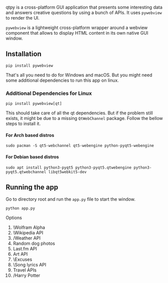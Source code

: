 qtpy is a cross-platform GUI application that presents some interesting data and answers creative questions by using a bunch of APIs. It uses `pywebview` to render the UI.

`pywebview` is a lightweight cross-platform wrapper around a webview component that allows to display HTML content in its own native GUI window.

## Installation

```
pip install pywebview
```
That's all you need to do for Windows and macOS. But you might need some additional dependencies to run this app on linux.

### Additional Dependencies for Linux

```
pip install pywebview[qt]
```
This should take care of all the qt dependencies. But if the problem still exists, it might be due to a missing `QtWebChannel` package.
Follow the bellow steps to install it.

#### For Arch based distros
```
sudo pacman -S qt5-webchannel qt5-webengine python-pyqt5-webengine
```
#### For Debian based distros
```
sudo apt install python3-pyqt5 python3-pyqt5.qtwebengine python3-pyqt5.qtwebchannel libqt5webkit5-dev
```
## Running the app

Go to directory root and run the `app.py` file to start the window.
```
python app.py
```

Options
1. \Wolfram Alpha
2. \Wikipedia API
3. /Weather API
4. Random dog photos
5. Last.fm API
6. Art API
7. \Excuses
8. \Song lyrics API
9. Travel APIs
10. /Harry Potter
